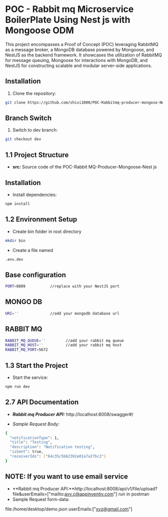 # POC - Rabbit mq Microservice BoilerPlate Using Nest js with Mongoose ODM

This project encompasses a Proof of Concept (POC) leveraging RabbitMQ as a message broker, a MongoDB database powered by Mongoose, and NestJS as the backend framework. It showcases the utilization of RabbitMQ for message queuing, Mongoose for interactions with MongoDB, and NestJS for constructing scalable and modular server-side applications.


## Installation

1. Clone the repository:


```bash
git clone https://github.com/shivi1000/POC-Rabbitmq-producer-mongose-NestJs.git

```

## Branch Switch

1. Switch to dev branch:

```bash
git checkout dev

```


## 1.1 Project Structure

- **src:** Source code of the POC-Rabbit MQ-Producer-Mongoose-Nest js


## Installation

- Install dependencies:

```bash
npm install

```


## 1.2 Environment Setup

- Create bin folder in root directory

```bash
mkdir bin

```

- Create a file named

```bash
.env.dev

```

## Base configuration

```bash
PORT=8009           //replace with your NestJS port

```


## MONGO DB

```bash
URI=''              //add your mongodb database url

```

## RABBIT MQ

```bash
RABBIT_MQ_QUEUE=''         //add your rabbit mq queue
RABBIT_MQ_HOST=''          //add your rabbit mq host
RABBIT_MQ_PORT=5672

```


## 1.3 Start the Project

- Start the service:

```bash
npm run dev

```


## 2.7 API Documentation

- **_Rabbit mq Producer API:_** http://localhost:8008/swagger#/

- *Sample Request Body:*

```bash
{
  "notificationType": 1,
  "title": "Testing",
  "description": "Notification testing",
  "isSent": true,
  "receiverIds": ["64c35c5b62392e01a7a27bc2"]
}

```
## NOTE: If you want to use email service 

- **Rabbit mq Producer API:**http://localhost:8008/api/v1/file/upload?file&userEmails=["mailto:avv.c@appinventiv.com"] run in postman
- Sample Request form-data:

file:/home/desktop/demo.json
userEmails:["xyz@gmail.com"]



